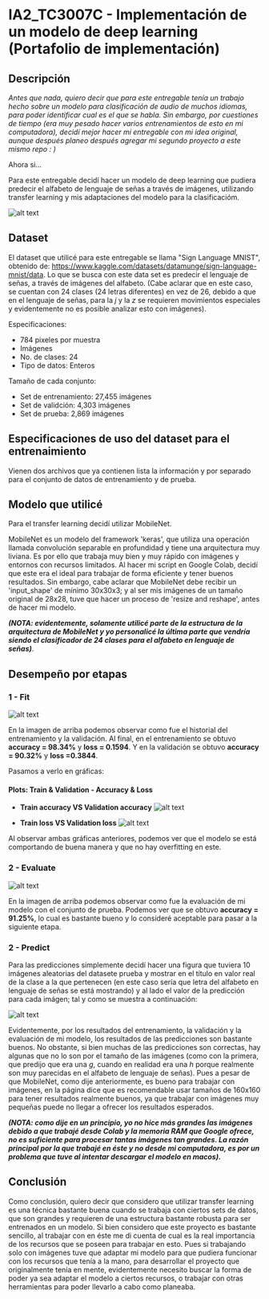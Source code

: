 # IA2_TC3007C - Implementación de un modelo de deep learning (Portafolio de implementación)

## Descripción
*Antes que nada, quiero decir que para este entregable tenía un trabajo hecho sobre un modelo para clasificación de audio de muchos idiomas, para poder identificar cual es el que se habla. Sin embargo, por cuestiones de tiempo (era muy pesado hacer varios entrenamientos de esto en mi computadora), decidí mejor hacer mi entregable con mi idea original, aunque después planeo después agregar mi segundo proyecto a este mismo repo : )*

Ahora si...

Para este entregable decidí hacer un modelo de deep learning que pudiera predecir el alfabeto de lenguaje de señas a través de imágenes, utilizando transfer learning y mis adaptaciones del modelo para la clasificacióm.

![alt text](https://github.com/karencl/IA2_TC3007C/blob/master/Images/sign_alphabet.png)

## Dataset
El dataset que utilicé para este entregable se llama "Sign Language MNIST", obtenido de: https://www.kaggle.com/datasets/datamunge/sign-language-mnist/data.
Lo que se busca con este data set es predecir el lenguaje de señas, a través de imágenes del alfabeto. (Cabe aclarar que en este caso, se cuentan con 24 clases (24 letras diferentes) en vez de 26, debido a que en el lenguaje de señas, para la *j* y la *z* se requieren movimientos especiales y evidentemente no es posible analizar esto con imágenes).

Especificaciones:
- 784 pixeles por muestra
- Imágenes
- No. de clases: 24
- Tipo de datos: Enteros

Tamaño de cada conjunto:
- Set de entrenamiento: 27,455 imágenes
- Set de validción: 4,303 imágenes
- Set de prueba: 2,869 imágenes

## Especificaciones de uso del dataset para el entrenaimiento
Vienen dos archivos que ya contienen lista la información y por separado para el conjunto de datos de entrenamiento y de prueba.

## Modelo que utilicé
Para el transfer learning decidí utilizar MobileNet. 

MobileNet es un modelo del framework 'keras', que utiliza una operación llamada convolución separable en profundidad y tiene una arquitectura muy liviana. Es por ello que trabaja muy bien y muy rápido con imágenes y entornos con recursos limitados. Al hacer mi script en Google Colab, decidí que este era el ideal para trabajar de forma eficiente y tener buenos resultados. Sin embargo, cabe aclarar que MobileNet debe recibir un 'input_shape' de mínimo 30x30x3; y al ser mis imágenes de un tamaño original de 28x28, tuve que hacer un proceso de 'resize and reshape', antes de hacer mi modelo.

***(NOTA: evidentemente, solamente utilicé parte de la estructura de la arquitectura de MobileNet y yo personalicé la última parte que vendría siendo el clasificador de 24 clases para el alfabeto en lenguaje de señas)***.

## Desempeño por etapas
### 1 - Fit
![alt text](https://github.com/karencl/IA2_TC3007C/blob/master/Images/history.png)

En la imagen de arriba podemos observar como fue el historial del entrenamiento y la validación. Al final, en el entrenamiento se obtuvo **accuracy = 98.34%** y **loss = 0.1594**. Y en la validación se obtuvo **accuracy = 90.32%** y **loss =0.3844**.

Pasamos a verlo en gráficas:
#### Plots: Train & Validation - Accuracy & Loss
- **Train accuracy VS Validation accuracy** 
![alt text](https://github.com/karencl/IA2_TC3007C/blob/master/Images/train_val_acc.png)

- **Train loss VS Validation loss**
![alt text](https://github.com/karencl/IA2_TC3007C/blob/master/Images/train_val_loss.png)

Al observar ambas gráficas anteriores, podemos ver que el modelo se está comportando de buena manera y que no hay overfitting en este.

### 2 - Evaluate
![alt text](https://github.com/karencl/IA2_TC3007C/blob/master/Images/test_acc.png)

En la imagen de arriba podemos observar como fue la evaluación de mi modelo con el conjunto de prueba. Podemos ver que se obtuvo **accuracy = 91.25%**, lo cual es bastante bueno y lo consideré aceptable para pasar a la siguiente etapa.

### 2 - Predict

Para las predicciones simplemente decidí hacer una figura que tuviera 10 imágenes aleatorias del datasete prueba y mostrar en el título en valor real de la clase a la que pertenecen (en este caso sería que letra del alfabeto en lenguaje de señas se está mostrando) y al lado el valor de la predicción para cada imágen; tal y como se muestra a continuación:

![alt text](https://github.com/karencl/IA2_TC3007C/blob/master/Images/predictions.png)

Evidentemente, por los resultados del entrenamiento, la validación y la evaluación de mi modelo, los resultados de las predicciones son bastante buenos. No obstante, si bien muchas de las predicciones son correctas, hay algunas que no lo son por el tamaño de las imágenes (como con la primera, que predijo que era una *g*, cuando en realidad era una *h* porque realmente son muy parecidas en el alfabeto de lenguaje de señas). Pues a pesar de que MobileNet, como dije anteriormente, es bueno para trabajar con imágenes, en la página dice que es recomendable usar tamaños de 160x160 para tener resultados realmente buenos, ya que trabajar con imágenes muy pequeñas puede no llegar a ofrecer los resultados esperados.

***(NOTA: como dije en un principio, yo no hice más grandes las imágenes debido a que trabajé desde Colab y la memoria RAM que Google ofrece, no es suficiente para procesar tantas imágenes tan grandes. La razón principal por la que trabajé en éste y no desde mi computadora, es por un problema que tuve al intentar descargar el modelo en macos).***


## Conclusión
Como conclusión, quiero decir que considero que utilizar transfer learning es una técnica bastante buena cuando se trabaja con ciertos sets de datos, que son grandes y requieren de una estructura bastante robusta para ser entrenados en un modelo.
Si bien considero que este proyecto es bastante sencillo, al trabajar con en éste me di cuenta de cual es la real importancia de los recursos que se poseen para trabajar en esto. Pues si trabajando solo con imágenes tuve que adaptar mi modelo para que pudiera funcionar con los recursos que tenía a la mano, para desarrollar el proyecto que originalmente tenía en mente, evidentemente necesito buscar la forma de poder ya sea adaptar el modelo a ciertos recursos, o trabajar con otras herramientas para poder llevarlo a cabo como planeaba.
